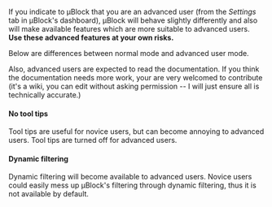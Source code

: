 If you indicate to µBlock that you are an advanced user (from the _Settings_ tab in µBlock's dashboard), µBlock will behave slightly differently and also will make available features which are more suitable to advanced users. **Use these advanced features at your own risks.**

Below are differences between normal mode and advanced user mode.

Also, advanced users are expected to read the documentation. If you think the documentation needs more work, your are very welcomed to contribute (it's a wiki, you can edit without asking permission -- I will just ensure all is technically accurate.)

#### No tool tips

Tool tips are useful for novice users, but can become annoying to advanced users. Tool tips are turned off for advanced users.

#### Dynamic filtering

Dynamic filtering will become available to advanced users. Novice users could easily mess up µBlock's filtering through dynamic filtering, thus it is not available by default.